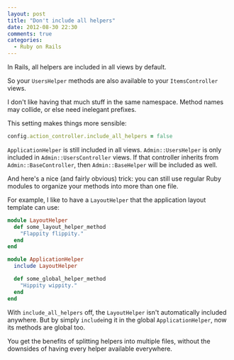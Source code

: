```yaml
---
layout: post
title: "Don't include all helpers"
date: 2012-08-30 22:30
comments: true
categories:
  - Ruby on Rails
---
```


In Rails, all helpers are included in all views by default.

So your `UsersHelper` methods are also available to your `ItemsController` views.

I don't like having that much stuff in the same namespace. Method names may collide, or else need inelegant prefixes.

This setting makes things more sensible:

``` ruby config/application.rb
config.action_controller.include_all_helpers = false
```

`ApplicationHelper` is still included in all views. `Admin::UsersHelper` is only included in `Admin::UsersController` views. If that controller inherits from `Admin::BaseController`, then `Admin::BaseHelper` will be included as well.

And here's a nice (and fairly obvious) trick: you can still use regular Ruby modules to organize your methods into more than one file.

For example, I like to have a `LayoutHelper` that the application layout template can use:

``` ruby app/helpers/layout_helper.rb
module LayoutHelper
  def some_layout_helper_method
    "Flappity flippity."
  end
end
```

``` ruby app/helpers/application_helper.rb
module ApplicationHelper
  include LayoutHelper

  def some_global_helper_method
    "Hippity wippity."
  end
end
```

With `include_all_helpers` off, the `LayoutHelper` isn't automatically included anywhere. But by simply `include`ing it in the global `ApplicationHelper`, now its methods are global too.

You get the benefits of splitting helpers into multiple files, without the downsides of having every helper available everywhere.
